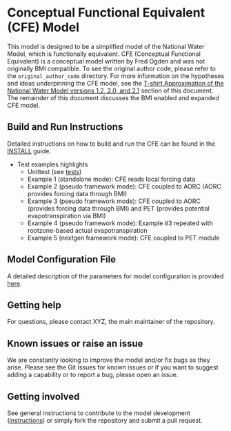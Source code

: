 # Conceptual Functional Equivalent (CFE) Model

This model is designed to be a simplified model of the National Water Model, which is functionally equivalent.  CFE (Conceptual Functional Equivalent) is a conceptual model written by Fred Ogden and was not originally BMI compatible.  To see the original author code, please refer to the `original_author_code` directory.  For more information on the hypotheses and ideas underpinning the CFE model, see the [T-shirt Approximation of the National Water Model versions 1.2, 2.0, and 2.1](https://github.com/NOAA-OWP/cfe/edit/AET_rootzone/README.md#t-shirt-approximation-of-the-national-water-model-versions-12-20-and-21) section of this document.  The remainder of this document discusses the BMI enabled and expanded CFE model. 

## Build and Run Instructions
Detailed instructions on how to build and run the CFE can be found in the [INSTALL](https://github.com/NOAA-OWP/cfe/blob/ajk/doc_update/INSTALL.md) guide.
 - Test examples highlights
   - Unittest (see [tests](https://github.com/NOAA-OWP/cfe/blob/ajk/doc_update/test/README.md))
   - Example 1 (standalone mode): CFE reads local forcing data
   - Example 2 (pseudo framework mode): CFE coupled to AORC (AORC provides forcing data through BMI)
   - Example 3 (pseudo framework mode): CFE coupled to AORC (provides forcing data through BMI) and PET (provides potential evapotranspiration via BMI)
   - Example 4 (pseudo framework mode): Example #3 repeated with rootzone-based actual evapotranspiration
   - Example 5 (nextgen framework mode): CFE coupled to PET module
   
## Model Configuration File
A detailed description of the parameters for model configuration is provided [here](https://github.com/NOAA-OWP/cfe/tree/ajk/doc_update/configs/README.md).

## Getting help
For questions, please contact XYZ, the main maintainer of the repository.

## Known issues or raise an issue
We are constantly looking to improve the model and/or fix bugs as they arise. Please see the Git Issues for known issues or if you want to suggest adding a capability or to report a bug, please open an issue.

## Getting involved
See general instructions to contribute to the model development ([instructions](https://github.com/NOAA-OWP/cfe/blob/ajk/doc_update/CONTRIBUTING.md)) or simply fork the repository and submit a pull request.
